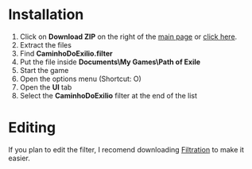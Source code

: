 # Installation
1. Click on **Download ZIP** on the right of the [main page](https://github.com/MCorrea92/LootFilter) or [click here](https://github.com/MCorrea92/LootFilter/archive/master.zip).
2. Extract the files
3. Find **CaminhoDoExilio.filter**
4. Put the file inside **Documents\My Games\Path of Exile**
5. Start the game
6. Open the options menu (Shortcut: O)
7. Open the **UI** tab
8. Select the **CaminhoDoExilio** filter at the end of the list

# Editing
If you plan to edit the filter, I recomend downloading [Filtration](https://www.pathofexile.com/forum/view-thread/1287447/) to make it easier.